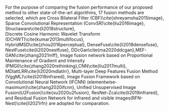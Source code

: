 For the purpose of comparing the fusion performance of our proposed method 
to other state-of-the-art algorithms, 17 fusion methods are selected, which 
are Cross Bilateral Filter (CBF)\cite{shreyamsha2015image}, Sparse Convolutional
Representation (ConvSR)\cite{liu2016image}, Structaware\cite{li2018structure},  
Discrete Cosine Harmonic Wavelet Transform (DCHWT)\cite{kumar2013multifocus}, 
HybridMSD\cite{zhou2016perceptual}, DenseFuse\cite{li2018densefuse}, NestFuse\cite{li2020nestfuse}, 
DDcGan\cite{ma2020ddcgan},MEF-GAN\cite{zhang2021mff}, Image fusion network based on Proportional 
Maintenance of Gradient and Intensity (PMGI)\cite{zhang2020rethinking},CNN\cite{liu2017multi},
MDlattLRR\cite{li2020mdlatlrr}, Multi-layer Deep Features Fusion Method (VggML)\cite{li2018infrared},
Image Fusion Framework based on Convolutional Neural Network (IFCNN) (elementwise-maximum)\cite{zhang2020ifcnn}, 
Unified Unsupervised Image Fusion(U2Fusion)\cite{xu2020u2fusion}, ResNet-Zca\cite{li2019infrared}, 
and Residual Fusion Network for infrared and visible images(RFN-Nest)\cite{li2021rfn} are adopted 
for comparation.
